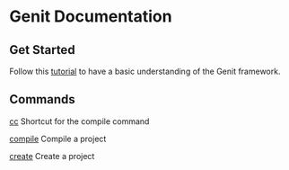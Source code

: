 Genit Documentation
====================

Get Started
------------

Follow this [tutorial](tutorial.markdown) to have a basic understanding of the Genit framework.

Commands
---------

[cc](compile.markdown)
Shortcut for the compile command

[compile](compile.markdown)
Compile a project

[create](create.markdown)
Create a project
